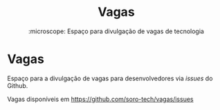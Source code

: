 <h1 align="center">Vagas</h1>

<p align="center">:microscope: Espaço para divulgação de vagas de tecnologia</p>

# Vagas

Espaço para a divulgação de vagas para desenvolvedores via _issues_ do Github.

Vagas disponíveis em https://github.com/soro-tech/vagas/issues
